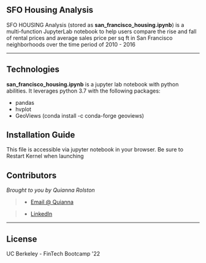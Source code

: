 ## SFO Housing Analysis

SFO HOUSING Analysis  (stored as **san_francisco_housing.ipynb**) is a multi-function JupyterLab notebook to help users compare the rise and fall of rental prices and average sales price per sq ft in San Francisco neighborhoods over the time period of 2010 - 2016


---

## Technologies

**san_francisco_housing.ipynb** is a jupyter lab notebook with python abilities. It leverages python 3.7 with the following packages:

* pandas 
* hvplot
* GeoViews (conda install -c conda-forge geoviews)

## Installation Guide

This file is accessible via jupyter notebook in your browser. Be sure to Restart Kernel when launching

## Contributors

*Brought to you by Quianna Rolston*
> * [Email @ Quianna](quiannarolston@gmail.com)

> * [LinkedIn](https://www.linkedin.com/in/quianna-rolston/)

---

## License

UC Berkeley - FinTech Bootcamp '22